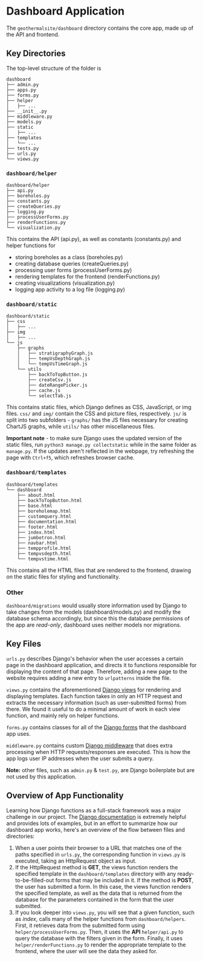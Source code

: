 # Dashboard Application
The `geothermalsite/dashboard` directory contains the core app, made up of the API and frontend.

## Key Directories

The top-level structure of the folder is
```
dashboard
├── admin.py
├── apps.py
├── forms.py
├── helper
│   ├── ...
├── __init__.py
├── middleware.py
├── models.py
├── static
│   ├── ...
├── templates
│   └── ...
├── tests.py
├── urls.py
└── views.py
```

### `dashboard/helper`
```
dashboard/helper
├── api.py
├── boreholes.py
├── constants.py
├── createQueries.py
├── logging.py
├── processUserForms.py
├── renderFunctions.py
└── visualization.py
```

This contains the API (api.py), as well as constants (constants.py) and helper functions for
- storing boreholes as a class (boreholes.py)
- creating database queries (createQueries.py)
- processing user forms (processUserForms.py)
- rendering templates for the frontend (renderFunctions.py)
- creating visualizations (visualization.py)
- logging app activity to a log file (logging.py)

### `dashboard/static`

```
dashboard/static
├── css
│   ├── ...
├── img
│   ├── ...
└── js
    ├── graphs
    │   ├── stratigraphyGraph.js
    │   ├── tempVsDepthGraph.js
    │   └── tempVsTimeGraph.js
    └── utils
        ├── backToTopButton.js
        ├── createCsv.js
        ├── dateRangePicker.js
        ├── cache.js
        └── selectTab.js
```

This contains static files, which Django defines as CSS, JavaScript, or img files. `css/` and `img/` contain the CSS and picture files, respectively. `js/` is split into two subfolders - `graphs/` has the JS files necessary for creating ChartJS graphs, while `utils/` has other miscellaneous files.

**Important note** - to make sure Django uses the updated version of the static files, run `python3 manage.py collectstatic` while in the same folder as `manage.py`. If the updates aren't reflected in the webpage, try refreshing the page with `Ctrl+f5`, which refreshes browser cache.


### `dashboard/templates`

```
dashboard/templates
└── dashboard
    ├── about.html
    ├── backToTopButton.html
    ├── base.html
    ├── boreholemap.html
    ├── customquery.html
    ├── documentation.html
    ├── footer.html
    ├── index.html
    ├── jumbotron.html
    ├── navbar.html
    ├── tempprofile.html
    ├── tempvsdepth.html
    └── tempvstime.html
```

This contains all the HTML files that are rendered to the frontend, drawing on the
static files for styling and functionality.

### Other

`dashboard/migrations` would usually store information used by Django to take changes from the models
(dashboard/models.py) and modify the database schema accordingly, but since this the database permissions of the
app are *read-only*, dashboard uses neither models nor migrations.

## Key Files
`urls.py` describes Django's behavior when the user accesses a certain page in the dashboard application, and directs it to functions responsible for displaying the content of that page. Therefore, adding a new page to the website requires adding a new entry to `urlpatterns` inside the file.

`views.py` contains the aforementioned [Django views](https://docs.djangoproject.com/en/4.1/topics/http/views/) for rendering and displaying templates. Each function takes in only an HTTP request and extracts the necessary information (such as user-submitted forms) from there. We found it useful to do a minimal amount of work in each view function, and mainly rely on helper functions.

`forms.py` contains classes for all of the [Django forms](https://docs.djangoproject.com/en/4.1/topics/forms/) that the dashboard app uses.

`middleware.py` contains custom [Django middleware](https://docs.djangoproject.com/en/4.1/topics/http/middleware/) that does extra processing
when HTTP requests/responses are executed. This is how the app logs user IP addresses when the user submits a query.

**Note:** other files, such as `admin.py` & `test.py`, are Django boilerplate but are not used by this application.

## Overview of App Functionality
Learning how Django functions as a full-stack framework was a major challenge in our project. The [Django documentation](https://docs.djangoproject.com/en/4.1/)
is extremely helpful and provides lots of examples, but in an effort to summarize how our dashboard app works,
here's an overview of the flow between files and directories:

1. When a user points their browser to a URL that matches one of the paths specified in `urls.py`, the corresponding function in `views.py` is executed,
taking an HttpRequest object as input.
2. If the HttpRequest method is **GET**, the views function renders the specified template in the `dashboard/templates` directory with any ready-to-be-filled-out forms that may be included in it.
If the method is **POST**, the user has submitted a form. In this case, the views function renders the specified template, as well as the data that
is returned from the database for the parameters contained in the form that the user submitted.
3. If you look deeper into `views.py`, you will see that a given function, such as *index*, calls many of the helper functions from `dashboard/helpers`.
First, it retrieves data from the submitted form using `helper/processUserForms.py`. Then, it uses the **API** `helper/api.py` to query the
database with the filters given in the form. Finally, it uses `helper/renderFunctions.py` to render the appropriate template to the frontend,
where the user will see the data they asked for.
